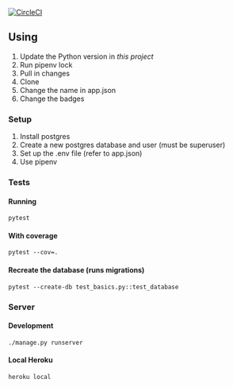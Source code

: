 [![CircleCI](https://circleci.com/gh/travisjungroth/django-base.svg?style=svg)](https://circleci.com/gh/travisjungroth/django-base)

## Using
1. Update the Python version in _this project_
2. Run pipenv lock
3. Pull in changes
4. Clone
5. Change the name in app.json
6. Change the badges

### Setup

1.  Install postgres
2.  Create a new postgres database and user (must be superuser)
3.  Set up the .env file (refer to app.json)
4.  Use pipenv

### Tests
#### Running    
    pytest
    
#### With coverage

    pytest --cov=.
    
#### Recreate the database (runs migrations)

    pytest --create-db test_basics.py::test_database

### Server
#### Development
    
    ./manage.py runserver
    
#### Local Heroku
    
    heroku local